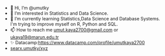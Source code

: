 - 👋 Hi, I’m @umutky
- 👀 I’m interested in Statistics and Data Science.
- 🌱 I’m currently learning Statistics,Data Science and Database Systems. I'm trying to improve myself on R, Python and SQL. 
- 📫 How to reach me umut.kaya2700@gmail.com or ukaya19@marun.edu.tr
- ✨ Datacamp:https://www.datacamp.com/profile/umutkaya2700
- [searx.umutky/xyz](https://searx.umutky.xyz/)
<!---
umutky/umutky is a ✨ special ✨ repository because its `README.md` (this file) appears on your GitHub profile.
You can click the Preview link to take a look at your changes.
--->
